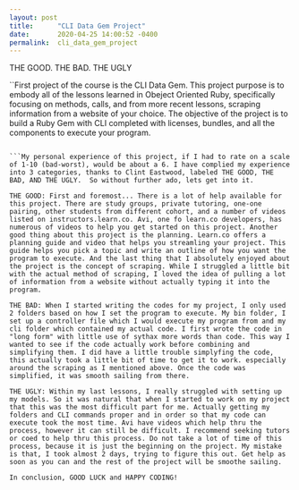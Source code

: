 ```yaml
---
layout: post
title:      "CLI Data Gem Project"
date:       2020-04-25 14:00:52 -0400
permalink:  cli_data_gem_project
---
```


THE GOOD. THE BAD. THE UGLY



``First project of the course is the CLI Data Gem. This project purpose is to embody all of the lessons learned in Obeject Oriented Ruby, specifically focusing on methods, calls, and from more recent lessons, scraping information from a website of your choice. The objective of the project is to build a Ruby Gem with CLI completed with licenses, bundles, and all the components to execute your program. 

```

```My personal experience of this project, if I had to rate on a scale of 1-10 (bad-worst), would be about a 6. I have complied my experience into 3 categories, thanks to Clint Eastwood, labeled THE GOOD, THE BAD, AND THE UGLY.  So without further ado, lets get into it.

THE GOOD: First and foremost... There is a lot of help available for this project. There are study groups, private tutoring, one-one pairing, other students from different cohort, and a number of videos listed on instructors.learn.co. Avi, one fo learn.co developers, has numerous of videos to help you get started on this project. Another good thing about this project is the planning. Learn.co offers a planning guide and video that helps you streamling your project. This guide helps you pick a topic and write an outline of how you want the program to execute. And the last thing that I absolutely enjoyed about the project is the concept of scraping. While I struggled a little bit with the actual method of scraping, I loved the idea of pulling a lot of information from a website without actually typing it into the program.

THE BAD: When I started writing the codes for my project, I only used 2 folders based on how I set the program to execute. My bin folder, I set up a controller file which I would execute my program from and my cli folder which contained my actual code. I first wrote the code in "long form" with little use of sythax more words than code. This way I wanted to see if the code actually work before combining and simplifying them. I did have a little trouble simplyfing the code, this actually took a little bit of time to get it to work. especially around the scraping as I mentioned above. Once the code was simplified, it was smooth sailing from there. 

THE UGLY: Within my last lessons, I really struggled with setting up my models. So it was natural that when I started to work on my project that this was the most difficult part for me. Actually getting my folders and CLI commands proper and in order so that my code can execute took the most time. Avi have videos which help thru the process, however it can still be difficult. I recommend seeking tutors or coed to help thru this process. Do not take a lot of time of this process, because it is just the beginning on the project. My mistake is that, I took almost 2 days, trying to figure this out. Get help as soon as you can and the rest of the project will be smoothe sailing.

In conclusion, GOOD LUCK and HAPPY CODING! 

